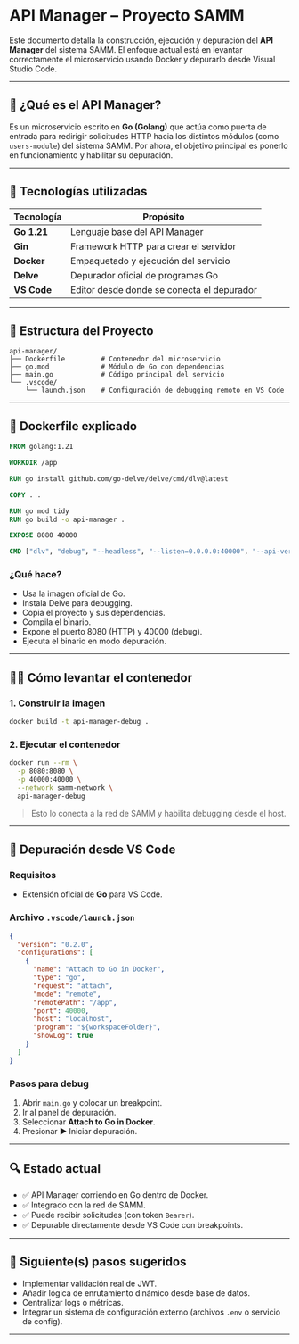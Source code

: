 # API Manager – Proyecto SAMM

Este documento detalla la construcción, ejecución y depuración del **API Manager** del sistema SAMM. El enfoque actual está en levantar correctamente el microservicio usando Docker y depurarlo desde Visual Studio Code.

---

## 🧠 ¿Qué es el API Manager?

Es un microservicio escrito en **Go (Golang)** que actúa como puerta de entrada para redirigir solicitudes HTTP hacia los distintos módulos (como `users-module`) del sistema SAMM. Por ahora, el objetivo principal es ponerlo en funcionamiento y habilitar su depuración.

---

## 🧰 Tecnologías utilizadas

| Tecnología         | Propósito                                         |
|--------------------|--------------------------------------------------|
| **Go 1.21**         | Lenguaje base del API Manager                    |
| **Gin**             | Framework HTTP para crear el servidor            |
| **Docker**          | Empaquetado y ejecución del servicio             |
| **Delve**           | Depurador oficial de programas Go                |
| **VS Code**         | Editor desde donde se conecta el depurador       |

---

## 📁 Estructura del Proyecto

```
api-manager/
├── Dockerfile         # Contenedor del microservicio
├── go.mod             # Módulo de Go con dependencias
├── main.go            # Código principal del servicio
└── .vscode/
    └── launch.json    # Configuración de debugging remoto en VS Code
```

---

## 🐳 Dockerfile explicado

```dockerfile
FROM golang:1.21

WORKDIR /app

RUN go install github.com/go-delve/delve/cmd/dlv@latest

COPY . .

RUN go mod tidy
RUN go build -o api-manager .

EXPOSE 8080 40000

CMD ["dlv", "debug", "--headless", "--listen=0.0.0.0:40000", "--api-version=2", "--accept-multiclient"]
```

### ¿Qué hace?
- Usa la imagen oficial de Go.
- Instala Delve para debugging.
- Copia el proyecto y sus dependencias.
- Compila el binario.
- Expone el puerto 8080 (HTTP) y 40000 (debug).
- Ejecuta el binario en modo depuración.

---

## 🏃‍♂️ Cómo levantar el contenedor

### 1. Construir la imagen

```bash
docker build -t api-manager-debug .
```

### 2. Ejecutar el contenedor

```bash
docker run --rm \
  -p 8080:8080 \
  -p 40000:40000 \
  --network samm-network \
  api-manager-debug
```

> Esto lo conecta a la red de SAMM y habilita debugging desde el host.

---

## 🐞 Depuración desde VS Code

### Requisitos
- Extensión oficial de **Go** para VS Code.

### Archivo `.vscode/launch.json`

```json
{
  "version": "0.2.0",
  "configurations": [
    {
      "name": "Attach to Go in Docker",
      "type": "go",
      "request": "attach",
      "mode": "remote",
      "remotePath": "/app",
      "port": 40000,
      "host": "localhost",
      "program": "${workspaceFolder}",
      "showLog": true
    }
  ]
}
```

### Pasos para debug
1. Abrir `main.go` y colocar un breakpoint.
2. Ir al panel de depuración.
3. Seleccionar **Attach to Go in Docker**.
4. Presionar ▶️ Iniciar depuración.

---

## 🔍 Estado actual

- ✅ API Manager corriendo en Go dentro de Docker.
- ✅ Integrado con la red de SAMM.
- ✅ Puede recibir solicitudes (con token `Bearer`).
- ✅ Depurable directamente desde VS Code con breakpoints.

---

## 📌 Siguiente(s) pasos sugeridos

- Implementar validación real de JWT.
- Añadir lógica de enrutamiento dinámico desde base de datos.
- Centralizar logs o métricas.
- Integrar un sistema de configuración externo (archivos `.env` o servicio de config).

---